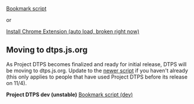 [Bookmark script](https://dtps.js.org/bookmark.txt)

or

[Install Chrome Extension (auto load, broken right now)](https://chrome.google.com/webstore/detail/project-dtps/pakgdifknldaiglefmpkkgfjndemfapo)

## Moving to dtps.js.org
As Project DTPS becomes finalized and ready for initial release, DTPS will be moving to dtps.js.org. Update to the [newer script](https://dtps.js.org/bookmark.txt) if you haven't already (this only applies to people that have used Project DTPS before its release on 11/4).

**Project DTPS dev (unstable)**
[Bookmark script (dev)](https://dtps.js.org/devbookmark.txt)
